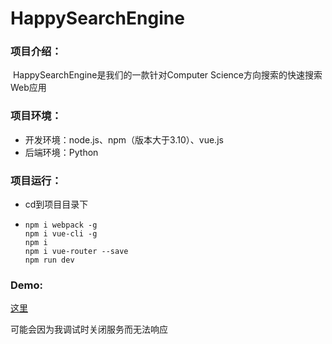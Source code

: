 # HappySearchEngine
### 项目介绍：

​	HappySearchEngine是我们的一款针对Computer Science方向搜索的快速搜索Web应用

### 项目环境：

- 开发环境：node.js、npm（版本大于3.10）、vue.js
- 后端环境：Python

### 项目运行：

- cd到项目目录下

- ```
  npm i webpack -g
  npm i vue-cli -g
  npm i
  npm i vue-router --save
  npm run dev
  ```

### Demo:

[这里](http://120.78.90.129/:8080)

可能会因为我调试时关闭服务而无法响应
